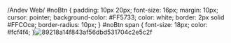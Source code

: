  /Andev Web/
#noBtn {
padding: 10px 20px;
font-size: 16px;
margin: 10px;
cursor: pointer;
background-color: #FF5733;
color: white;
border: 2px solid #FFCOсв;
border-radius: 10px;
}
#noBtn span {
font-size: 18px;
color: #fcf4f4;
}![89218a14f843af56dbd531704c2e5c2f](https://github.com/user-attachments/assets/9eef178e-2d42-45b2-a3c8-0b8eb4f80958)
